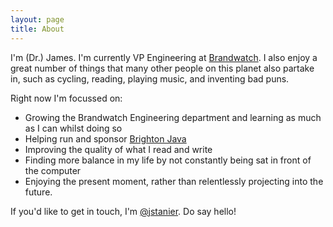 ```yaml
---
layout: page
title: About
---
```


I'm (Dr.) James. I'm currently VP Engineering at [Brandwatch](http://www.brandwatch.com). I also enjoy a great number of things that many other people on this planet also partake in, such as cycling, reading, playing music, and inventing bad puns.

Right now I'm focussed on:

* Growing the Brandwatch Engineering department and learning as much as I can whilst doing so
* Helping run and sponsor [Brighton Java](http://www.meetup.com/Brighton-Java/)
* Improving the quality of what I read and write
* Finding more balance in my life by not constantly being sat in front of the computer
* Enjoying the present moment, rather than relentlessly projecting into the future.

If you'd like to get in touch, I'm [@jstanier](http://www.twitter.com/jstanier). Do say hello!
